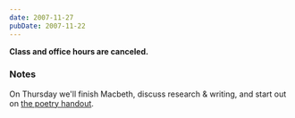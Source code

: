 ```yaml
---
date: 2007-11-27
pubDate: 2007-11-22
---
```


**Class and office hours are canceled.**

### Notes

On Thursday we'll finish Macbeth, discuss research & writing, and start out on [the poetry handout](/files/ucwr110-poems.pdf).
